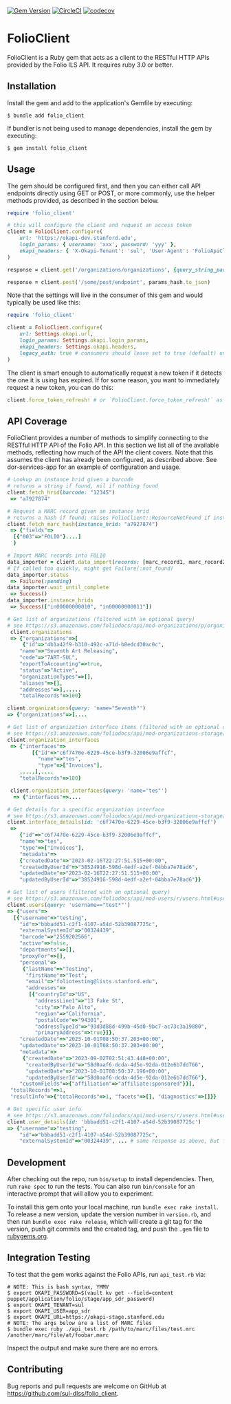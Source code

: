 [![Gem Version](https://badge.fury.io/rb/folio_client.svg)](https://badge.fury.io/rb/folio_client)
[![CircleCI](https://dl.circleci.com/status-badge/img/gh/sul-dlss/folio_client/tree/main.svg?style=svg)](https://dl.circleci.com/status-badge/redirect/gh/sul-dlss/folio_client/tree/main)
[![codecov](https://codecov.io/github/sul-dlss/folio_client/graph/badge.svg?token=8HS0JOVVF9)](https://codecov.io/github/sul-dlss/folio_client)

# FolioClient

FolioClient is a Ruby gem that acts as a client to the RESTful HTTP APIs provided by the Folio ILS API. It requires ruby 3.0 or better.

## Installation

Install the gem and add to the application's Gemfile by executing:

    $ bundle add folio_client

If bundler is not being used to manage dependencies, install the gem by executing:

    $ gem install folio_client

## Usage

The gem should be configured first, and then you can either call API endpoints directly using GET or POST, or more commonly, use the helper methods provided, as described in the section below.

```ruby
require 'folio_client'

# this will configure the client and request an access token
client = FolioClient.configure(
    url: 'https://okapi-dev.stanford.edu',
    login_params: { username: 'xxx', password: 'yyy' },
    okapi_headers: { 'X-Okapi-Tenant': 'sul', 'User-Agent': 'FolioApiClient' }
)

response = client.get('/organizations/organizations', {query_string_param: 'abcdef'})

response = client.post('/some/post/endpoint', params_hash.to_json)
```

Note that the settings will live in the consumer of this gem and would typically be used like this:

```ruby
require 'folio_client'

client = FolioClient.configure(
    url: Settings.okapi.url,
    login_params: Settings.okapi.login_params,
    okapi_headers: Settings.okapi.headers,
    legacy_auth: true # consumers should leave set to true (default) until /login-with-expiry endpoint enabled in Poppy
)
```

The client is smart enough to automatically request a new token if it detects the one it is using has expired. If for some reason, you want to immediately request a new token, you can do this:

```ruby
client.force_token_refresh! # or `FolioClient.force_token_refresh!` as they are identical
```

## API Coverage

FolioClient provides a number of methods to simplify connecting to the RESTful HTTP API of the Folio API. In this section we list all of the available methods, reflecting how much of the API the client covers. Note that this assumes the client has already been configured, as described above. See dor-services-app for an example of configuration and usage.

```ruby
# Lookup an instance hrid given a barcode
# returns a string if found, nil if nothing found
client.fetch_hrid(barcode: "12345")
 => "a7927874"

# Request a MARC record given an instance hrid
# returns a hash if found; raises FolioClient::ResourceNotFound if instance_hrid not found
client.fetch_marc_hash(instance_hrid: "a7927874")
 => {"fields"=>
  [{"003"=>"FOLIO"}....]
  }

# Import MARC records into FOLIO
data_importer = client.data_import(records: [marc_record1, marc_record2], job_profile_id: '4ba4f4ab', job_profile_name: 'ETDs')
# If called too quickly, might get Failure(:not_found)
data_importer.status
 => Failure(:pending)
data_importer.wait_until_complete
 => Success()
data_importer.instance_hrids
 => Success(["in00000000010", "in00000000011"])

# Get list of organizations (filtered with an optional query)
# see https://s3.amazonaws.com/foliodocs/api/mod-organizations/p/organizations.html#organizations_organizations_get
 client.organizations
 => {"organizations"=>[
     {"id"=>"4b1a42f9-b310-492c-a71d-b8edcd30ac0c",
    "name"=>"Seventh Art Releasing",
    "code"=>"7ART-SUL",
    "exportToAccounting"=>true,
    "status"=>"Active",
    "organizationTypes"=>[],
    "aliases"=>[],
    "addresses"=>],.....
    "totalRecords"=>100}

client.organizations(query: 'name="Seventh"')
=> {"organizations"=>[....

# Get list of organization interface items (filtered with an optional query)
# see https://s3.amazonaws.com/foliodocs/api/mod-organizations-storage/p/interface.html#organizations_storage_interfaces_get
client.organization_interfaces
 => {"interfaces"=>
        [{"id"=>"c6f7470e-6229-45ce-b3f9-32006e9affcf",
          "name"=>"tes",
          "type"=>["Invoices"],
    .....],....
    "totalRecords"=>100}

 client.organization_interfaces(query: 'name="tes"')
  => {"interfaces"=>....

# Get details for a specific organization interface
# see https://s3.amazonaws.com/foliodocs/api/mod-organizations-storage/p/interface.html#organizations_storage_interfaces__id__get
client.interface_details(id: 'c6f7470e-6229-45ce-b3f9-32006e9affcf')
 =>
    {"id"=>"c6f7470e-6229-45ce-b3f9-32006e9affcf",
    "name"=>"tes",
    "type"=>["Invoices"],
    "metadata"=>
    {"createdDate"=>"2023-02-16T22:27:51.515+00:00",
    "createdByUserId"=>"38524916-598d-4edf-a2ef-04bba7e78ad6",
    "updatedDate"=>"2023-02-16T22:27:51.515+00:00",
    "updatedByUserId"=>"38524916-598d-4edf-a2ef-04bba7e78ad6"}}

# Get list of users (filtered with an optional query)
# see https://s3.amazonaws.com/foliodocs/api/mod-users/r/users.html#users_get
client.users(query: 'username=="test*"')
=> {"users"=>
  [{"username"=>"testing",
    "id"=>"bbbadd51-c2f1-4107-a54d-52b39087725c",
    "externalSystemId"=>"00324439",
    "barcode"=>"2559202566",
    "active"=>false,
    "departments"=>[],
    "proxyFor"=>[],
    "personal"=>
     {"lastName"=>"Testing",
      "firstName"=>"Test",
      "email"=>"foliotesting@lists.stanford.edu",
      "addresses"=>
       [{"countryId"=>"US",
         "addressLine1"=>"13 Fake St",
         "city"=>"Palo Alto",
         "region"=>"California",
         "postalCode"=>"94301",
         "addressTypeId"=>"93d3d88d-499b-45d0-9bc7-ac73c3a19880",
         "primaryAddress"=>true}]},
    "createdDate"=>"2023-10-01T08:50:37.203+00:00",
    "updatedDate"=>"2023-10-01T08:50:37.203+00:00",
    "metadata"=>
     {"createdDate"=>"2023-09-02T02:51:43.448+00:00",
      "createdByUserId"=>"58d0aaf6-dcda-4d5e-92da-012e6b7dd766",
      "updatedDate"=>"2023-10-01T08:50:37.196+00:00",
      "updatedByUserId"=>"58d0aaf6-dcda-4d5e-92da-012e6b7dd766"},
    "customFields"=>{"affiliation"=>"affiliate:sponsored"}}],
 "totalRecords"=>1,
 "resultInfo"=>{"totalRecords"=>1, "facets"=>[], "diagnostics"=>[]}}

# Get specific user info
# see https://s3.amazonaws.com/foliodocs/api/mod-users/r/users.html#users_get
client.user_details(id: 'bbbadd51-c2f1-4107-a54d-52b39087725c')
=> {"username"=>"testing",
    "id"=>"bbbadd51-c2f1-4107-a54d-52b39087725c",
    "externalSystemId"=>"00324439", ... # same response as above, but for single user
```

## Development

After checking out the repo, run `bin/setup` to install dependencies. Then, run `rake spec` to run the tests. You can also run `bin/console` for an interactive prompt that will allow you to experiment.

To install this gem onto your local machine, run `bundle exec rake install`. To release a new version, update the version number in `version.rb`, and then run `bundle exec rake release`, which will create a git tag for the version, push git commits and the created tag, and push the `.gem` file to [rubygems.org](https://rubygems.org).

## Integration Testing

To test that the gem works against the Folio APIs, run `api_test.rb` via:

```shell
# NOTE: This is bash syntax, YMMV
$ export OKAPI_PASSWORD=$(vault kv get --field=content puppet/application/folio/stage/app_sdr_password)
$ export OKAPI_TENANT=sul
$ export OKAPI_USER=app_sdr
$ export OKAPI_URL=https://okapi-stage.stanford.edu
# NOTE: The args below are a list of MARC files
$ bundle exec ruby ./api_test.rb /path/to/marc/files/test.mrc /another/marc/file/at/foobar.marc
```

Inspect the output and make sure there are no errors.

## Contributing

Bug reports and pull requests are welcome on GitHub at https://github.com/sul-dlss/folio_client.
